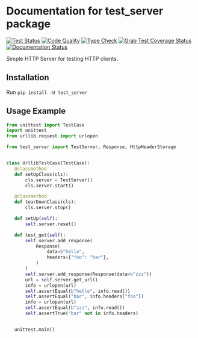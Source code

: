 # Documentation for test_server package

[![Test Status](https://github.com/lorien/test_server/actions/workflows/test.yml/badge.svg)](https://github.com/lorien/test_server/actions/workflows/test.yml)
[![Code Quality](https://github.com/lorien/test_server/actions/workflows/check.yml/badge.svg)](https://github.com/lorien/test_server/actions/workflows/test.yml)
[![Type Check](https://github.com/lorien/test_server/actions/workflows/mypy.yml/badge.svg)](https://github.com/lorien/test_server/actions/workflows/mypy.yml)
[![Grab Test Coverage Status](https://coveralls.io/repos/github/lorien/grab/badge.svg)](https://coveralls.io/github/lorien/grab)
[![Documentation Status](https://readthedocs.org/projects/test_server/badge/?version=latest)](http://user-agent.readthedocs.org)

Simple HTTP Server for testing HTTP clients.


## Installation

Run `pip install -U test_server`


## Usage Example

```python
from unittest import TestCase
import unittest
from urllib.request import urlopen

from test_server import TestServer, Response, HttpHeaderStorage


class UrllibTestCase(TestCase):
   @classmethod
   def setUpClass(cls):
       cls.server = TestServer()
       cls.server.start()

   @classmethod
   def tearDownClass(cls):
       cls.server.stop()

   def setUp(self):
       self.server.reset()

   def test_get(self):
       self.server.add_response(
           Response(
               data=b"hello",
               headers={"foo": "bar"},
           )
       )
       self.server.add_response(Response(data=b"zzz"))
       url = self.server.get_url()
       info = urlopen(url)
       self.assertEqual(b"hello", info.read())
       self.assertEqual("bar", info.headers["foo"])
       info = urlopen(url)
       self.assertEqual(b"zzz", info.read())
       self.assertTrue("bar" not in info.headers)


   unittest.main()
```
